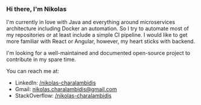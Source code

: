 ### Hi there, I'm Nikolas

I'm currently in love with Java and everything around microservices architecture including Docker an automation. So I try to automate most of my repositories or at least include a simple CI pipeline. I would like to get more familiar with React or Angular, however, my heart sticks with backend.

I'm looking for a well-maintained and documented open-source project to contribute in my spare time.

You can reach me at:
- LinkedIn: [/nikolas-charalambidis](https://www.linkedin.com/in/nikolas-charalambidis/)
- Gmail: [nikolas.charalambidis@gmail.com](mailto:nikolas.charalambidis@gmail.com?Subject=GitHub)
- StackOverflow: [/nikolas-charalambidis](https://stackoverflow.com/users/3764965/nikolas?tab=profile)
